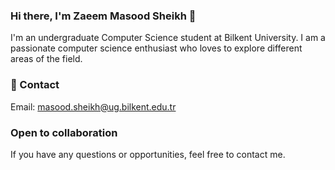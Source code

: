 ### Hi there, I'm Zaeem Masood Sheikh 👋
I'm an undergraduate Computer Science student at Bilkent University. I am a passionate computer science enthusiast who loves to explore different areas of the field.

### 📲 Contact

Email: masood.sheikh@ug.bilkent.edu.tr


###  Open to collaboration
If you have any questions or opportunities, feel free to contact me.

<!--
**SheikhZaeem/SheikhZaeem** is a ✨ _special_ ✨ repository because its `README.md` (this file) appears on your GitHub profile.

Here are some ideas to get you started:

- 🔭 I’m currently working on ...
- 🌱 I’m currently learning ...
- 👯 I’m looking to collaborate on ...
- 🤔 I’m looking for help with ...
- 💬 Ask me about ...
- 📫 How to reach me: ...
- 😄 Pronouns: ...
- ⚡ Fun fact: ...
-->

